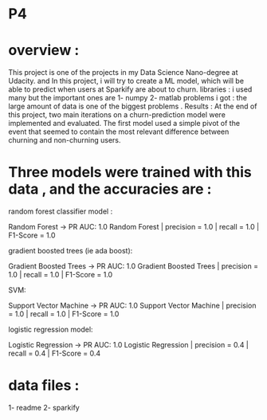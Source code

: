 # P4
# overview :
This project is one of the projects in my Data Science Nano-degree at Udacity. and In this project, i will try to create a ML model, which will be able to predict when users at Sparkify are about to churn. libraries : i used many but the important ones are 1- numpy 2- matlab problems i got : the large amount of data is one of the biggest problems . Results : At the end of this project, two main iterations on a churn-prediction model were implemented and evaluated. The first model used a simple pivot of the event that seemed to contain the most relevant difference between churning and non-churning users.

# Three models were trained with this data , and the accuracies are :

random forest classifier model :

Random Forest -> PR AUC: 1.0
Random Forest
 | precision = 1.0
 | recall = 1.0
 | F1-Score = 1.0

gradient boosted trees (ie ada boost):

Gradient Boosted Trees -> PR AUC: 1.0
Gradient Boosted Trees
 | precision = 1.0
 | recall = 1.0
 | F1-Score = 1.0

SVM:

Support Vector Machine -> PR AUC: 1.0
Support Vector Machine
 | precision = 1.0
 | recall = 1.0
 | F1-Score = 1.0
 
logistic regression model:

Logistic Regression -> PR AUC: 1.0
Logistic Regression
 | precision = 0.4
 | recall = 0.4
 | F1-Score = 0.4

# data files : 
1- readme 2- sparkify
